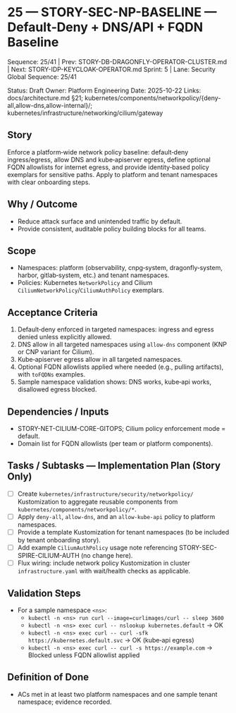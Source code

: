 # 25 — STORY-SEC-NP-BASELINE — Default‑Deny + DNS/API + FQDN Baseline

Sequence: 25/41 | Prev: STORY-DB-DRAGONFLY-OPERATOR-CLUSTER.md | Next: STORY-IDP-KEYCLOAK-OPERATOR.md
Sprint: 5 | Lane: Security
Global Sequence: 25/41

Status: Draft
Owner: Platform Engineering
Date: 2025-10-22
Links: docs/architecture.md §21; kubernetes/components/networkpolicy/{deny-all,allow-dns,allow-internal}/; kubernetes/infrastructure/networking/cilium/gateway

## Story
Enforce a platform‑wide network policy baseline: default‑deny ingress/egress, allow DNS and kube‑apiserver egress, define optional FQDN allowlists for internet egress, and provide identity‑based policy exemplars for sensitive paths. Apply to platform and tenant namespaces with clear onboarding steps.

## Why / Outcome
- Reduce attack surface and unintended traffic by default.
- Provide consistent, auditable policy building blocks for all teams.

## Scope
- Namespaces: platform (observability, cnpg‑system, dragonfly‑system, harbor, gitlab‑system, etc.) and tenant namespaces.
- Policies: Kubernetes `NetworkPolicy` and Cilium `CiliumNetworkPolicy`/`CiliumAuthPolicy` exemplars.

## Acceptance Criteria
1) Default‑deny enforced in targeted namespaces: ingress and egress denied unless explicitly allowed.
2) DNS allow in all targeted namespaces using `allow-dns` component (KNP or CNP variant for Cilium).
3) Kube‑apiserver egress allow in all targeted namespaces.
4) Optional FQDN allowlists applied where needed (e.g., pulling artifacts), with `toFQDNs` examples.
5) Sample namespace validation shows: DNS works, kube‑api works, disallowed egress blocked.

## Dependencies / Inputs
- STORY-NET-CILIUM-CORE-GITOPS; Cilium policy enforcement mode = default.
- Domain list for FQDN allowlists (per team or platform components).

## Tasks / Subtasks — Implementation Plan (Story Only)
- [ ] Create `kubernetes/infrastructure/security/networkpolicy/` Kustomization to aggregate reusable components from `kubernetes/components/networkpolicy/*`.
- [ ] Apply `deny-all`, `allow-dns`, and an `allow-kube-api` policy to platform namespaces.
- [ ] Provide a template Kustomization for tenant namespaces (to be included by tenant onboarding story).
- [ ] Add example `CiliumAuthPolicy` usage note referencing STORY-SEC-SPIRE-CILIUM-AUTH (no change here).
- [ ] Flux wiring: include network policy Kustomization in cluster `infrastructure.yaml` with wait/health checks as applicable.

## Validation Steps
- For a sample namespace `<ns>`:
  - `kubectl -n <ns> run curl --image=curlimages/curl -- sleep 3600`
  - `kubectl -n <ns> exec curl -- nslookup kubernetes.default` → OK
  - `kubectl -n <ns> exec curl -- curl -sfk https://kubernetes.default.svc` → OK (kube‑api egress)
  - `kubectl -n <ns> exec curl -- curl -s https://example.com` → Blocked unless FQDN allowlist applied

## Definition of Done
- ACs met in at least two platform namespaces and one sample tenant namespace; evidence recorded.
